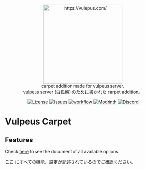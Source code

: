<p align="center">
  <a href="https://vulpeus.com/" target="_blank">
    <img src="https://vulpeus.com/vulpeus_logo.svg/" alt="https://vulepus.com/" width="256"><br/>
  </a>
  carpet addition made for vulpeus server.<br />
  vulpeus server (白狐鯖) のために書かれた carpet addition。
</p>

<p align="center">
  <a href="http://www.gnu.org/licenses/lgpl-3.0.html"><img src="https://img.shields.io/github/license/Vulpeus-Server/vulpeus-carpet.svg" alt="License"></a>
  <a href="https://github.com/Vulpeus-Server/vulpeus-carpet/issues"><img src="https://img.shields.io/github/issues/Vulpeus-Server/vulpeus-carpet.svg" alt="Issues"></a>
  <a href="https://github.com/Vulpeus-Server/vulpeus-carpet/actions/workflows/gradle.yml"><img src="https://github.com/Vulpeus-Server/vulpeus-carpet/actions/workflows/gradle.yml/badge.svg" alt="workflow"></a>
  <a href="https://modrinth.com/mod/vulpeus-carpet"><img src="https://img.shields.io/modrinth/dt/aZhtZo3k?label=Modrinth%20Downloads&logo=Modrinth" alt="Modrinth"></a>
  <a href="https://discord.gg/tjayanzYMf"><img src="https://img.shields.io/discord/1157213775791935539?logo=Discord" alt="Discord"></a>
</p>

# Vulpeus Carpet

## Features

Check [here](./docs) to see the document of all available options.

[ここ](./docs) にすべての機能、設定が記述されているのでご確認ください。
